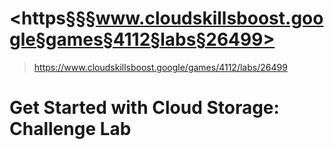 # <https§§§www.cloudskillsboost.google§games§4112§labs§26499>
> <https://www.cloudskillsboost.google/games/4112/labs/26499>

# Get Started with Cloud Storage: Challenge Lab

